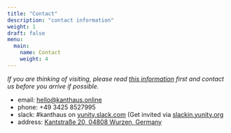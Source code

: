 ```yaml
---
title: "Contact"
description: "contact information"
weight: 1
draft: false
menu:
  main:
    name: Contact
    weight: 4
---
```


*If you are thinking of visiting, please read [this information](https://kanthaus.online/en/docs/visiting/) first and contact us before you arrive if possible.*

- email: <hello@kanthaus.online>
- phone: +49 3425 8527995
- slack: #kanthaus on [yunity.slack.com](https://yunity.slack.com) (Get invited via [slackin.yunity.org](https://slackin.yunity.org)
- address: [Kantstraße 20, 04808 Wurzen, Germany](https://www.openstreetmap.org/search?query=20%20kantstrasse%20wurzen#map=19/51.36711/12.74075&layers=N)
